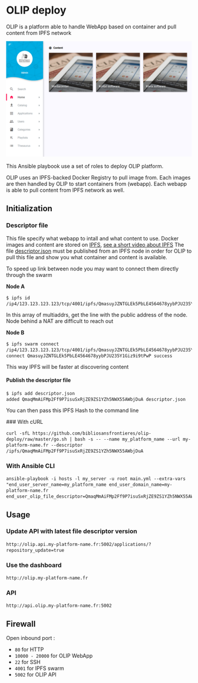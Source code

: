 # OLIP deploy

OLIP is a platform able to handle WebApp based on container and pull content from IPFS network

![](screenshot.png)

This Ansible playbook use a set of roles to deploy OLIP platform.

OLIP uses an IPFS-backed Docker Registry to pull image from. Each images are then handled by OLIP to start containers from (webapp). Each webapp is able to pull content from IPFS network as well.

## Initialization

### Descriptor file

This file specify what webapp to intall and what content to use. Docker images and content are stored on [IPFS](http://ipfs.io/), [see a short video about IPFS](https://www.youtube.com/watch?v=5Uj6uR3fp-U)
The file [descriptor.json](descriptor.json) must be published from an IPFS node in order for OLIP to pull this file and show you what container and content is available.

To speed up link between node you may want to connect them directly through the swarm

**Node A**

```
$ ipfs id
/ip4/123.123.123.123/tcp/4001/ipfs/QmasuyJZNTGLEk5PbLE4564678yybPJU235Y1Giz9i9tPwP
```

In this array of multiaddrs, get the line with the public address of the node. Node behind a NAT are difficult to reach out

**Node B**

```
$ ipfs swarm connect /ip4/123.123.123.123/tcp/4001/ipfs/QmasuyJZNTGLEk5PbLE4564678yybPJU235Y1Giz9i9tPwP
connect QmasuyJZNTGLEk5PbLE4564678yybPJU235Y1Giz9i9tPwP success
```

This way IPFS will be faster at discovering content

#### Publish the descriptor file

```
$ ipfs add descriptor.json
added QmaqMmAiFMp2Ff9P7isuSxRjZE9ZS1YZh5NWX55AWbjDuA descriptor.json
```

You can then pass this IPFS Hash to the command line

### With cURL

```
curl -sfL https://github.com/bibliosansfrontieres/olip-deploy/raw/master/go.sh | bash -s -- --name my_platform_name --url my-platform-name.fr --descriptor /ipfs/QmaqMmAiFMp2Ff9P7isuSxRjZE9ZS1YZh5NWX55AWbjDuA
```

### With Ansible CLI

```
ansible-playbook -i hosts -l my_server -u root main.yml --extra-vars "end_user_server_name=my_platform_name end_user_domain_name=my-platform-name.fr end_user_olip_file_descriptor=QmaqMmAiFMp2Ff9P7isuSxRjZE9ZS1YZh5NWX55AWbjDuA"
```


## Usage

### Update API with latest file descriptor version

```
http://olip.api.my-platform-name.fr:5002/applications/?repository_update=true
```

### Use the dashboard

```
http://olip.my-platform-name.fr
```

### API

```
http://api.olip.my-platform-name.fr:5002
```

## Firewall

Open inbound port :
* `80` for HTTP
* `10000 - 20000` for OLIP WebApp
* `22` for SSH
* `4001` for IPFS swarm
* `5002` for OLIP API
